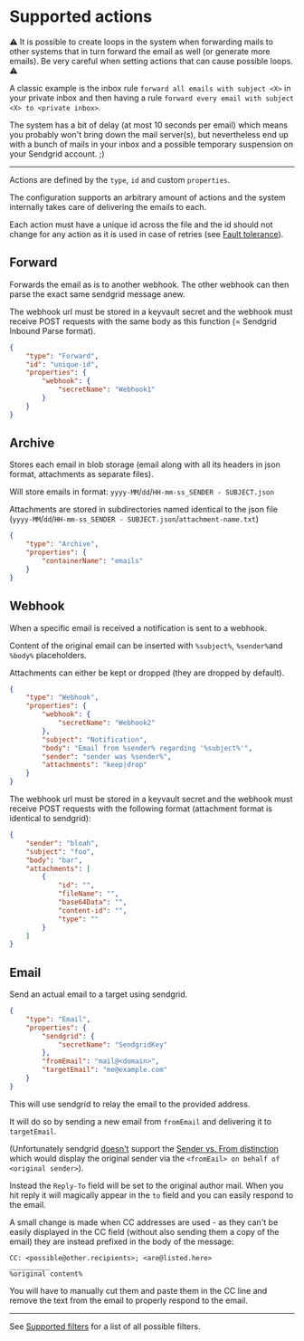 # Supported actions

:warning: It is possible to create loops in the system when forwarding mails to other systems that in turn forward the email as well (or generate more emails). Be very careful when setting actions that can cause possible loops. :warning:

A classic example is the inbox rule `forward all emails with subject <X>` in your private inbox and then having a rule `forward every email with subject <X> to <private inbox>`.

The system has a bit of delay (at most 10 seconds per email) which means you probably won't bring down the mail server(s), but nevertheless end up with a bunch of mails in your inbox and a possible temporary suspension on your Sendgrid account. ;)

___

Actions are defined by the `type`, `id` and custom `properties`.

The configuration supports an arbitrary amount of actions and the system internally takes care of delivering the emails to each.

Each action must have a unique id across the file and the id should not change for any action as it is used in case of retries (see [Fault tolerance](Fault%20tolerance.md)).

## Forward

Forwards the email as is to another webhook. The other webhook can then parse the exact same sendgrid message anew.

The webhook url must be stored in a keyvault secret and the webhook must receive POST requests with the same body as this function (= Sendgrid Inbound Parse format).

``` json
{
    "type": "Forward",
    "id": "unique-id",
    "properties": {
        "webhook": {
            "secretName": "Webhook1"
        }
    }
}
```

## Archive

Stores each email in blob storage (email along with all its headers in json format, attachments as separate files).

Will store emails in format: `yyyy-MM`/`dd`/`HH-mm-ss_SENDER - SUBJECT.json`

Attachments are stored in subdirectories named identical to the json file (`yyyy-MM`/`dd`/`HH-mm-ss_SENDER - SUBJECT.json`/`attachment-name.txt`)

``` json
{
    "type": "Archive",
    "properties": {
        "containerName": "emails"
    }
}
```

## Webhook

When a specific email is received a notification is sent to a webhook.

Content of the original email can be inserted with `%subject%`, `%sender%`and `%body%` placeholders.

Attachments can either be kept or dropped (they are dropped by default).

``` json
{
    "type": "Webhook",
    "properties": {
        "webhook": {
            "secretName": "Webhook2"
        },
        "subject": "Notification",
        "body": "Email from %sender% regarding '%subject%'",
        "sender": "sender was %sender%",
        "attachments": "keep|drop"
    }
}
```

The webhook url must be stored in a keyvault secret and the webhook must receive POST requests with the following format (attachment format is identical to sendgrid):

``` json
{
    "sender": "bloah",
    "subject": "foo",
    "body": "bar",
    "attachments": [
        {
            "id": "",
            "fileName": "",
            "base64Data": "",
            "content-id": "",
            "type": ""
        }
    ]
}
```

## Email

Send an actual email to a target using sendgrid.

``` json
{
    "type": "Email",
    "properties": {
        "sendgrid": {
            "secretName": "SendgridKey"
        },
        "fromEmail": "mail@<domain>",
        "targetEmail": "me@example.com"
    }
}
```

This will use sendgrid to relay the email to the provided address.

It will do so by sending a new email from `fromEmail` and delivering it to `targetEmail`.

(Unfortunately sendgrid [doesn't](https://github.com/sendgrid/sendgrid-csharp/issues/890) support the [Sender vs. From distinction](https://stackoverflow.com/a/4728446) which would display the original sender via the `<fromEail> on behalf of <original sender>`).

Instead the `Reply-To` field will be set to the original author mail. When you hit reply it will magically appear in the `to` field and you can easily respond to the email.

A small change is made when CC addresses are used - as they can't be easily displayed in the CC field (without also sending them a copy of the email) they are instead prefixed in the body of the message:

```
CC: <possible@other.recipients>; <are@listed.here>
__________
%original content%
```
You will have to manually cut them and paste them in the CC line and remove the text from the email to properly respond to the email.

___

See [Supported filters](Supported%20filters.md) for a list of all possible filters.
